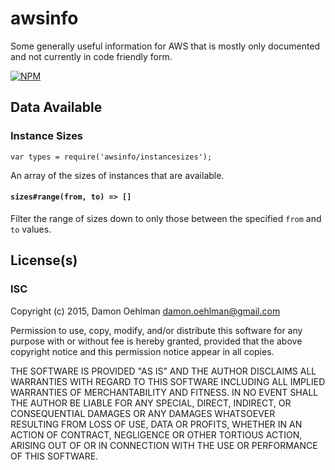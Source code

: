 # awsinfo

Some generally useful information for AWS that is mostly only documented and not
currently in code friendly form.


[![NPM](https://nodei.co/npm/awsinfo.png)](https://nodei.co/npm/awsinfo/)



## Data Available

### Instance Sizes

```
var types = require('awsinfo/instancesizes');
```

An array of the sizes of instances that are available.

#### `sizes#range(from, to) => []`

Filter the range of sizes down to only those between the specified
`from` and `to` values.

## License(s)

### ISC

Copyright (c) 2015, Damon Oehlman <damon.oehlman@gmail.com>

Permission to use, copy, modify, and/or distribute this software for any
purpose with or without fee is hereby granted, provided that the above
copyright notice and this permission notice appear in all copies.

THE SOFTWARE IS PROVIDED "AS IS" AND THE AUTHOR DISCLAIMS ALL WARRANTIES WITH
REGARD TO THIS SOFTWARE INCLUDING ALL IMPLIED WARRANTIES OF MERCHANTABILITY
AND FITNESS. IN NO EVENT SHALL THE AUTHOR BE LIABLE FOR ANY SPECIAL, DIRECT,
INDIRECT, OR CONSEQUENTIAL DAMAGES OR ANY DAMAGES WHATSOEVER RESULTING FROM
LOSS OF USE, DATA OR PROFITS, WHETHER IN AN ACTION OF CONTRACT, NEGLIGENCE OR
OTHER TORTIOUS ACTION, ARISING OUT OF OR IN CONNECTION WITH THE USE OR
PERFORMANCE OF THIS SOFTWARE.
